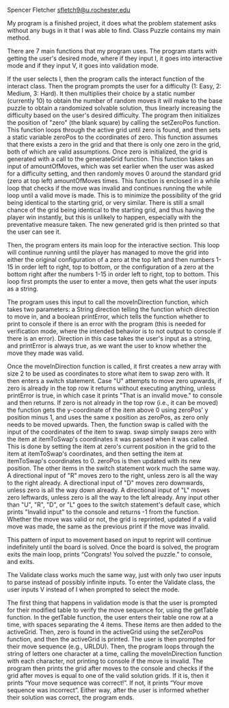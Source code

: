 Spencer Fletcher
sfletch9@u.rochester.edu

My program is a finished project, it does what the problem statement asks without any bugs in it that I was able to find. Class Puzzle contains my main method.

There are 7 main functions that my program uses. The program starts with getting the user's desired mode, where if they input I, it goes into interactive mode and if they input V, it goes into validation mode.

If the user selects I, then the program calls the interact function of the interact class. Then the program prompts the user for a difficulty (1: Easy, 2: Medium, 3: Hard). It then multiplies their choice by a static number (currently 10) to obtain the number of random moves it will make to the base puzzle to obtain a randomized solvable solution, thus linearly increasing the difficulty based on the user's desired difficulty. The program then initializes the position of "zero" (the blank square) by calling the setZeroPos function. This function loops through the active grid until zero is found, and then sets a static variable zeroPos to the coordinates of zero. This function assumes that there exists a zero in the grid and that there is only one zero in the grid, both of which are valid assumptions. Once zero is initialized, the grid is generated with a call to the generateGrid function. This function takes an input of amountOfMoves, which was set earlier when the user was asked for a difficulty setting, and then randomly moves 0 around the standard grid (zero at top left) amountOfMoves times. This function is enclosed in a while loop that checks if the move was invalid and continues running the while loop until a valid move is made. This is to minimize the possibility of the grid being identical to the starting grid, or very similar. There is still a small chance of the grid being identical to the starting grid, and thus having the player win instantly, but this is unlikely to happen, especially with the preventative measure taken. The new generated grid is then printed so that the user can see it.

Then, the program enters its main loop for the interactive section. This loop will continue running until the player has managed to move the grid into either the original configuration of a zero at the top left and then numbers 1-15 in order left to right, top to bottom, or the configuration of a zero at the bottom right after the numbers 1-15 in order left to right, top to bottom. This loop first prompts the user to enter a move, then gets what the user inputs as a string.

The program uses this input to call the moveInDirection function, which takes two parameters: a String direction telling the function which direction to move in, and a boolean printError, which tells the function whether to print to console if there is an error with the program (this is needed for verification mode, where the intended behavior is to not output to console if there is an error). Direction in this case takes the user's input as a string, and printError is always true, as we want the user to know whether the move they made was valid.

Once the moveInDirection function is called, it first creates a new array with size 2 to be used as coordinates to store what item to swap zero with. It then enters a switch statement. Case "U" attempts to move zero upwards, if zero is already in the top row it returns without executing anything, unless printError is true, in which case it prints "That is an invalid move." to console and then returns. If zero is not already in the top row (i.e., it can be moved) the function gets the y-coordinate of the item above 0 using zeroPos' y position minus 1, and uses the same x position as zeroPos, as zero only needs to be moved upwards. Then, the function swap is called with the input of the coordinates of the item to swap. swap simply swaps zero with the item at itemToSwap's coordinates it was passed when it was called. This is done by setting the item at zero's current position in the grid to the item at itemToSwap's coordinates, and then setting the item at itemToSwap's coordinates to 0. zeroPos is then updated with its new position. The other items in the switch statement work much the same way. A directional input of "R" moves zero to the right, unless zero is all the way to the right already. A directional input of "D" moves zero downwards, unless zero is all the way down already. A directional input of "L" moves zero leftwards, unless zero is all the way to the left already. Any input other than "U", "R", "D", or "L" goes to the switch statement's default case, which prints "Invalid input" to the console and returns -1 from the function. Whether the move was valid or not, the grid is reprinted, updated if a valid move was made, the same as the previous print if the move was invalid.

This pattern of input to movement based on input to reprint will continue indefinitely until the board is solved. Once the board is solved, the program exits the main loop, prints “Congrats! You solved the puzzle.” to console, and exits.

The Validate class works much the same way, just with only two user inputs to parse instead of possibly infinite inputs. To enter the Validate class, the user inputs V instead of I when prompted to select the mode.

The first thing that happens in validation mode is that the user is prompted for their modified table to verify the move sequence for, using the getTable function. In the getTable function, the user enters their table one row at a time, with spaces separating the 4 items. These items are then added to the activeGrid. Then, zero is found in the activeGrid using the setZeroPos function, and then the activeGrid is printed. The user is then prompted for their move sequence (e.g., URLDU). Then, the program loops through the string of letters one character at a time, calling the moveInDirection function with each character, not printing to console if the move is invalid. The program then prints the grid after moves to the console and checks if the grid after moves is equal to one of the valid solution grids. If it is, then it prints “Your move sequence was correct!”. If not, it prints “Your move sequence was incorrect”. Either way, after the user is informed whether their solution was correct, the program ends.
